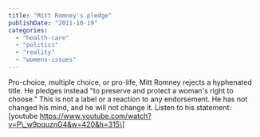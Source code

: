 ```yaml
---
title: "Mitt Romney's pledge"
publishDate: "2011-10-19"
categories: 
  - "health-care"
  - "politics"
  - "reality"
  - "womens-issues"
---
```


Pro-choice, multiple choice, or pro-life, Mitt Romney rejects a hyphenated title. He pledges instead "to preserve and protect a woman's right to choose." This is not a label or a reaction to any endorsement. He has not changed his mind, and he will not change it. Listen to his statement: \[youtube https://www.youtube.com/watch?v=P\_w9pquznG4&w=420&h=315\]
